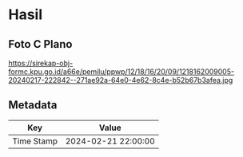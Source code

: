 # Hasil

## Foto C Plano

https://sirekap-obj-formc.kpu.go.id/a66e/pemilu/ppwp/12/18/16/20/09/1218162009005-20240217-222842--271ae92a-64e0-4e62-8c4e-b52b67b3afea.jpg


## Metadata

| Key        | Value               |
| ---------- | ------------------- |
| Time Stamp | 2024-02-21 22:00:00 |



